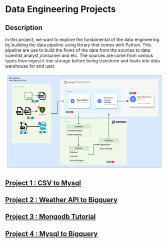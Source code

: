 # Data Engineering Projects
## Description

In this project, we want to explore the fundamental of the data engineering by building the data pipeline using  library that comes with Python. This pipeline are use to build the flows of the data from the sources to data scientist,analyst,consumer and etc. The sources are come from various types then ingest it into storage before being transform and loads into data warehouse for end user.

![etldiagram](ETLdiagram.png)

## [Project 1 : CSV to Mysql](csv-to-mysql_one/)

## [Project 2 : Weather API to Bigquery](weather-api-to-bigquery_two/)

## [Project 3 : Mongodb Tutorial](mongodb-tutorial_three/)

## [Project 4 : Mysql to Bigquery](mysql_to_bigquery_four/)
